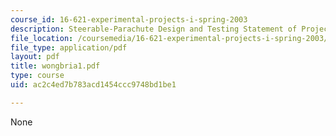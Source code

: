 ```yaml
---
course_id: 16-621-experimental-projects-i-spring-2003
description: Steerable-Parachute Design and Testing Statement of Project
file_location: /coursemedia/16-621-experimental-projects-i-spring-2003/ac2c4ed7b783acd1454ccc9748bd1be1_wongbria1.pdf
file_type: application/pdf
layout: pdf
title: wongbria1.pdf
type: course
uid: ac2c4ed7b783acd1454ccc9748bd1be1

---
```

None